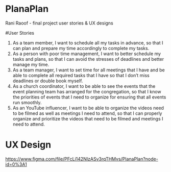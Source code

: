 # PlanaPlan

Rani Raoof - final project user stories & UX designs


#User Stories
1.	As a team member, I want to schedule all my tasks in advance, so that I can plan and prepare my time accordingly to complete my tasks. 
2.	As a person with poor time management, I want to better schedule my tasks and plans, so that I can avoid the stresses of deadlines and better manage my time.
3.	As a team manager, I want to set time for all meetings that I have and be able to complete all required tasks that I have so that I don’t miss deadlines or double book myself.
4.	As a church coordinator, I want to be able to see the events that the event planning team has arranged for the congregation, so that I know the priorities of events that I need to organize for ensuring that all events run smoothly. 
5.	As an YouTube influencer, I want to be able to organize the videos need to be filmed as well as meetings I need to attend, so that I can properly organize and prioritize the videos that need to be filmed and meetings I need to attend. 

# UX Design

https://www.figma.com/file/PFcLi142NIzASv3rqTHMvs/PlanaPlan?node-id=0%3A1
